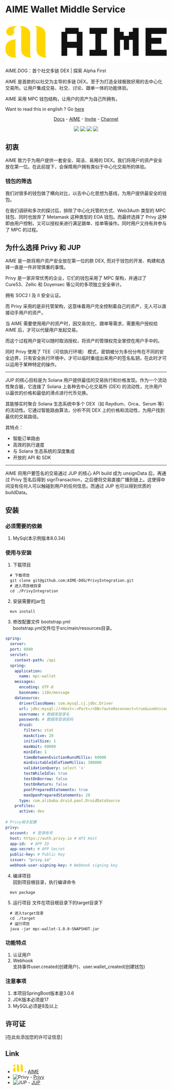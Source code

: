 # AIME Wallet Middle Service
<img src=".assets/LOGO+AIME-light.png" alt="AIME" style="zoom: 50%;" align="center"/>



AIME.DOG：首个社交多链 DEX | 探索 Alpha First

AIME 是首款的以社交为主导的多链 DEX。至于为打造全球极致好用的去中心化交易所。让用户集成交易、社交、讨论、跟单一体的功能体验。

AIME 采用 MPC 钱包结构，让用户的资产为自己所拥有。





Want to read this in english ? Go [here](/readme.md)

<p align="center">
  <a href="https://docs.aime.dog/">Docs</a> - <a href="https://aime.dog/">AIME</a> - <a href="https://aime.dog/invite">Invite</a> - <a href="https://aime.dog/channel">Channel</a>
</p>

<p align="center">
    <img src ="https://img.shields.io/badge/version-0.1.0-blueviolet.svg"/>
    <img src ="https://img.shields.io/badge/platform-linux|macos-yellow.svg"/>
    <img src ="https://img.shields.io/badge/database-mysql|8.0+-orange.svg"/>
    <img src ="https://img.shields.io/badge/java-17-blue.svg" />
</p>


## 初衷

AIME 致力于为用户提供一套安全、简洁、易用的 DEX。我们将用户的资产安全放在第一位。在此前提下，会保障用户拥有类似于中心化交易所的体验。



### 钱包的筛选

我们对很多的钱包做了横向对比，以去中心化思想为基线，为用户提供最安全的钱包。

在我们调研和多次的探讨后，排除了中心化托管的方式、Web3Auth 类型的 MPC 钱包、同时也放弃了 Metamask 这种类型的 EOA 钱包。而最终选择了 Privy 这种即由用户控制，又可以授权来进行满足跟单、挂单等操作。同时用户又持有并参与了 MPC 的过程。



## 为什么选择 Privy 和 JUP

AIME 是一款将用户资产安全放在第一位的款 DEX, 而对于钱包的开发、构建和选择一直是一件非常慎重的事情。

Privy 是一家非常优秀的企业，它们的钱包采用了 MPC 架构，并通过了 Cure53、Zellic 和 Doyensec 等公司的多项独立安全审计。

拥有 SOC2 I 及 II 安全认证。

而 Privy 采用的是非托管架构，这意味着用户完全控制着自己的资产，无人可以直接动手用户的资产。

当 AIME 需要使用用户的资产时，因交易优化、跟单等需求，需要用户授权给 AIME 后，才可以代替用户发起交易。

而这个过程用户是可以随时取消授权，将资产的管理权完全掌控在用户手中的。

同时 Privy 使用了 TEE（可信执行环境） 模式，密钥被分为多份分布在不同的安全边界，只有安全执行环境中，才可以临时重组出来用户的签名私钥，在此时才可以运用于某种特定的操作。

------

JUP 的核心目标是为 Solana 用户提供最佳的交易执行和价格发现。作为一个流动性聚合器，它连接了 Solana 上各种去中心化交易所 (DEX) 的流动性，允许用户以最优的价格和最低的滑点进行代币兑换。

其能够实时聚合 Solana 生态系统中多个 DEX（如 Raydium、Orca、Serum 等）的流动性。它通过智能路由算法，分析不同 DEX 上的价格和流动性，为用户找到最优的交易路径。

其特点：

* 智能订单路由
* 高效的执行速度
* 与 Solana 生态系统的深度集成
* 开放的 API 和 SDK

------

AIME 将用户要签名的交易通过 JUP 的核心 API  build 成为 unsignData 后，再通过 Privy 签名后得到 signTransaction，之后便将交易直接广播到链上。这使得中间没有任何人可以触碰到用户的任何信息。而通过 JUP 也可以得到优质的 buildData。





## 安装

### 必须需要的依赖
1. MySql(本示例版本8.0.34)



### 使用与安装
1. 下载项目
```shell
  # 下载项目
  git clone git@github.com:AIME-DOG/PrivyIntegration.git
  # 进入项目根目录
  cd ./PrivyIntegration
```
2. 安装需要的jar包
```shell
  mvn install
```
3. 修改配置文件 bootstrap.yml  
   bootstrap.yml文件位于src/main/resources目录。
```yaml
spring: 
  server:
  port: 8080
  servlet:
    context-path: /api
  spring:
    application:
      name: mpc-wallet
    messages:
      encoding: UTF-8
      basename: i18n/message
    datasource:
      driverClassName: com.mysql.cj.jdbc.Driver
      url: jdbc:mysql://<Host>:<Port>/<DB>?autoReconnect=true&useUnicode=true&characterEncoding=UTF-8&serverTimezone=UTC&useAffectedRows=true
      username: # 数据库登录名
      password: # 数据库登录密码
      druid:
        filters: stat
        maxActive: 20
        initialSize: 1
        maxWait: 60000
        minIdle: 1
        timeBetweenEvictionRunsMillis: 60000
        minEvictableIdleTimeMillis: 300000
        validationQuery: select 'x'
        testWhileIdle: true
        testOnBorrow: false
        testOnReturn: false
        poolPreparedStatements: true
        maxOpenPreparedStatements: 20
      type: com.alibaba.druid.pool.DruidDataSource
    profiles:
      active: dev

# Privy相关配置
privy:
  account:  # 登录账号
  host: https://auth.privy.io # API Host
  app-id:  # APP ID
  app-secret: # APP Secret
  public-key: # Public Key
  issuer: "privy.io"
  webhook-user-signing-key: # WebHook signing key
```
4. 编译项目  
   回到项目根目录，执行编译命令
```shell
  mvn package
```
5. 运行项目
   文件在项目根目录下的target目录下
```shell
  # 进入target目录
  cd ./target
  # 运行项目
  java -jar mpc-wallet-1.0.0-SNAPSHOT.jar
```


### 功能特点
1. 认证用户
2. Webhook  
   支持事件user.created(创建用户)、user.wallet_created(创建钱包)

### 注意事项
1. 本项目SpringBoot版本是3.0.6
2. JDK版本必须是17
3. MySQL必须是8及以上

## 许可证

[在此处添加您的许可证信息]

## Link

* <img src=".assets/LOGO.png" alt="aime" width="32px" /> - [AIME](https://aime.dog)
* <img src="https://framerusercontent.com/images/oPqxoNxeHrQ9qgbjTUGuANdXdQ.png" alt="Privy" width="32px" /> - [Privy](https://www.privy.io/)
* <img src="https://dev.jup.ag/img/jupiter-logo.svg" alt="JUP" width="32px" /> - [JUP](https://dev.jup.ag/docs/)

